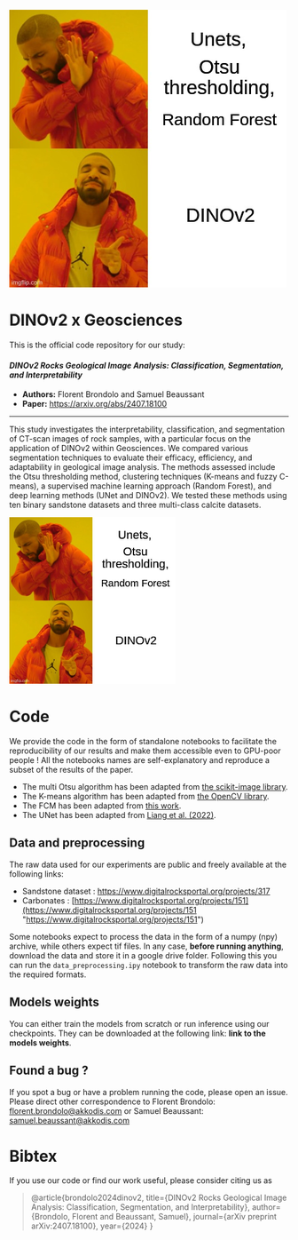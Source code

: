 ![DINOv2!](/image_.png "DINOv2")
# DINOv2 x Geosciences
This is the official code repository for our study:

#### *DINOv2 Rocks Geological Image Analysis: Classification, Segmentation, and Interpretability*
- **Authors:** Florent Brondolo and Samuel Beaussant
- **Paper:** https://arxiv.org/abs/2407.18100

***
This study investigates the interpretability, classification, and segmentation of CT-scan images of rock samples, with a particular focus on the application of DINOv2 within Geosciences. We compared various segmentation techniques to evaluate their efficacy, efficiency, and adaptability in geological image analysis. The methods assessed include the Otsu thresholding method, clustering techniques (K-means and fuzzy C-means), a supervised machine learning approach (Random Forest), and deep learning methods (UNet and DINOv2). We tested these methods using ten binary sandstone datasets and three multi-class calcite datasets. 

<img src="/image_.png" alt="DINOv2" title="DINOv2" width="300"/>

# Code
We provide the code in the form of standalone notebooks to facilitate the reproducibility of our results and make them accessible even to GPU-poor people ! All the notebooks names are self-explanatory and reproduce a subset of the results of the paper. 

- The multi Otsu algorithm has been adapted from [the scikit-image library](https://scikit-image.org/docs/stable/auto_examples/segmentation/plot_multiotsu.html).
- The K-means algorithm has been adapted from [the OpenCV library](https://docs.opencv.org/3.4/d1/d5c/tutorial_py_kmeans_opencv.html).
- The FCM has been adapted from [this work](https://github.com/jeongHwarr/various_FCM_segmentation/blob/master/FCM.py).
- The UNet has been adapted from [Liang et al. (2022)](https://www.sciencedirect.com/science/article/abs/pii/S0098300422001662).

## Data and preprocessing
The raw data used for our experiments are public and freely available at the following links:
- Sandstone dataset : https://www.digitalrocksportal.org/projects/317
- Carbonates : [https://www.digitalrocksportal.org/projects/151](https://www.digitalrocksportal.org/projects/151 "https://www.digitalrocksportal.org/projects/151")

Some notebooks expect to process the data in the form of a numpy (npy) archive, while others expect tif files. In any case, **before running anything**, download the data and store it in a google drive folder. Following this you can run the `data_preprocessing.ipy` notebook to transform the raw data into the required formats. 

## Models weights
You can either train the models from scratch or run inference using our checkpoints. They can be downloaded at the following link: **link to the models weights**.  

## Found a bug ?
If you spot a bug or have a problem running the code, please open an issue.
Please direct other correspondence to Florent Brondolo: [florent.brondolo@akkodis.com](mailto:florent.brondolo@akkodis.com)
or Samuel Beaussant: [samuel.beaussant@akkodis.com](mailto:samuel.beaussant@akkodis.com)

# Bibtex
If you use our code or find our work useful, please consider citing us as
> @article{brondolo2024dinov2,
  title={DINOv2 Rocks Geological Image Analysis: Classification, Segmentation, and Interpretability},
  author={Brondolo, Florent and Beaussant, Samuel},
  journal={arXiv preprint arXiv:2407.18100},
  year={2024}
}

